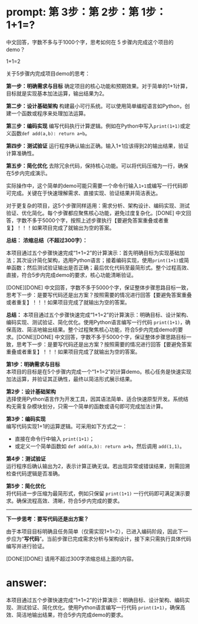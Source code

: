 # prompt: 第 3步：第 2步：第 1步：1+1=?
中文回答，字数不多与于1000个字，思考如何在 5 步骤内完成这个项目的demo？

1+1=2

关于5步骤内完成项目demo的思考：

**第一步：明确需求与目标**
确定项目的核心功能和预期效果。对于简单的1+1计算，目标就是实现基本加法运算，输出结果为2。

**第二步：设计基础架构**
构建最小可行系统。可以使用简单编程语言如Python，创建一个函数或程序来处理加法运算。

**第三步：编码实现**
编写代码执行计算逻辑。例如在Python中写入`print(1+1)`或定义函数`def add(a,b): return a+b`。

**第四步：测试验证**
运行程序确认输出正确。输入1+1应该得到2的输出结果，验证计算准确性。

**第五步：简化优化**
去除冗余代码，保持核心功能。可以将代码压缩为一行，确保在5步内完成演示。

实际操作中，这个简单的demo可能只需要一个命令行输入`1+1`或编写一行代码即可完成。关键在于快速理解需求、直接实现、验证结果并简洁表达。

对于更复杂的项目，这5个步骤同样适用：需求分析、架构设计、编码实现、测试验证、优化简化。每个步骤都应聚焦核心功能，避免过度复杂化。[DONE]
中文回答，字数不多于5000个字，按照上述步骤执行【要避免答案重叠或者重复】！！！如果项目完成了就输出为空的答案。

**总结：** 
**浓缩总结（不超过300字）：**

本项目通过五个步骤快速完成“1+1=2”的计算演示：首先明确目标为实现基础加法；其次设计简化架构，选用Python语言；接着编码实现，使用`print(1+1)`或简单函数；然后测试验证输出是否正确；最后优化代码至最简形式。整个过程高效、直接，符合5步内完成demo的要求，核心功能清晰验证。

[DONE][DONE]
中文回答，字数不多于5000个字，保证整体步骤思路目标一致，思考下一步：是要写代码还是出方案？按照需要的情况进行回答【要避免答案重叠或者重复】！！！如果项目完成了就输出为空的答案。

**总结：** 
本项目通过五个步骤快速完成“1+1=2”的计算演示：明确目标、设计架构、编码实现、测试验证、简化优化。使用Python语言编写一行代码 `print(1+1)`，确保高效、简洁地输出结果。整个过程聚焦核心功能，符合5步内完成demo的要求。[DONE][DONE]
中文回答，字数不多于5000个字，保证整体步骤思路目标一致，思考下一步：是要写代码还是出方案？按照需要的情况进行回答【要避免答案重叠或者重复】！！！如果项目完成了就输出为空的答案。

**第1步：明确需求与目标**  
本项目的目标是在5个步骤内完成一个“1+1=2”的计算demo。核心任务是快速实现加法运算，并验证其正确性，最终以简洁形式展示结果。

**第2步：设计基础架构**  
选择使用Python语言作为开发工具，因其语法简单、适合快速原型开发。系统结构无需复杂模块划分，只需一个简单的函数或语句即可完成加法计算。

**第3步：编码实现**  
编写代码实现1+1的运算逻辑。可采用如下方式之一：
- 直接在命令行中输入 `print(1+1)`；
- 或定义一个简单函数如 `def add(a,b): return a+b`，然后调用 `add(1,1)`。

**第4步：测试验证**  
运行程序后确认输出为2，表示计算正确无误。若出现异常或错误结果，则需回溯检查代码逻辑是否准确。

**第5步：简化优化**  
将代码进一步压缩为最简形式，例如只保留 `print(1+1)` 一行代码即可满足演示要求。确保流程高效、清晰，符合5步内完成的要求。

---

**下一步思考：要写代码还是出方案？**

由于本项目目标明确且任务简单（仅需实现1+1=2），已进入编码阶段，因此下一步应为“**写代码**”。当前步骤已完成需求分析与架构设计，接下来只需执行具体代码编写并进行验证。

[DONE][DONE]
请用不超过300字浓缩总结上面的内容。
# answer: 
 本项目通过五个步骤快速完成“1+1=2”的计算演示：明确目标、设计架构、编码实现、测试验证、简化优化。使用Python语言编写一行代码 `print(1+1)`，确保高效、简洁地输出结果，符合5步内完成demo的要求。
